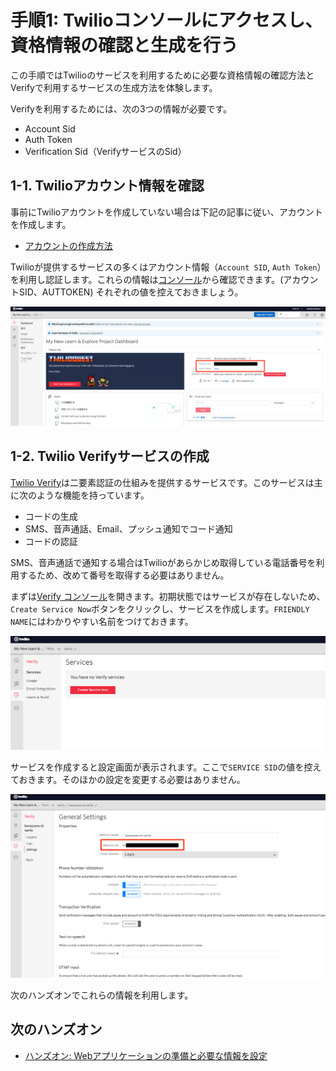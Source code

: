 # 手順1: Twilioコンソールにアクセスし、資格情報の確認と生成を行う

この手順ではTwilioのサービスを利用するために必要な資格情報の確認方法とVerifyで利用するサービスの生成方法を体験します。

Verifyを利用するためには、次の3つの情報が必要です。

- Account Sid
- Auth Token
- Verification Sid（VerifyサービスのSid）

## 1-1. Twilioアカウント情報を確認

事前にTwilioアカウントを作成していない場合は下記の記事に従い、アカウントを作成します。

- [アカウントの作成方法](https://www.twilio.com/blog/how-to-create-twilio-account-jp)

Twilioが提供するサービスの多くはアカウント情報（`Account SID`, `Auth Token`）を利用し認証します。これらの情報は[コンソール](https://jp.twilio.com/console)から確認できます。(アカウントSID、AUTTOKEN) それぞれの値を控えておきましょう。

![Twilioコンソール](../assets/01-twilio-console.png)

## 1-2. Twilio Verifyサービスの作成

[Twilio Verify](https://www.twilio.com/verify)は二要素認証の仕組みを提供するサービスです。このサービスは主に次のような機能を持っています。

- コードの生成
- SMS、音声通話、Email、プッシュ通知でコード通知
- コードの認証

SMS、音声通話で通知する場合はTwilioがあらかじめ取得している電話番号を利用するため、改めて番号を取得する必要はありません。

まずは[Verify コンソール](https://jp.twilio.com/console/verify/services)を開きます。初期状態ではサービスが存在しないため、`Create Service Now`ボタンをクリックし、サービスを作成します。`FRIENDLY NAME`にはわかりやすい名前をつけておきます。

![Verifyコンソール](../assets/01-console-verify.png)

サービスを作成すると設定画面が表示されます。ここで`SERVICE SID`の値を控えておきます。そのほかの設定を変更する必要はありません。

![Verifyサービスの設定画面](../assets/01-verify-service-sid.png)

次のハンズオンでこれらの情報を利用します。

## 次のハンズオン

- [ハンズオン: Webアプリケーションの準備と必要な情報を設定](/docs/02-Prep-WebApp/00-Overview.md)